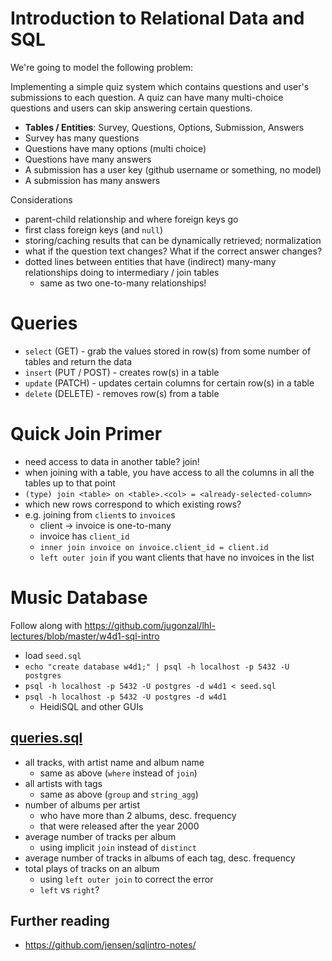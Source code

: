 # Introduction to Relational Data and SQL

We're going to model the following problem:

Implementing a simple quiz system which contains questions and user's submissions to each question. A quiz can have many multi-choice questions and users can skip answering certain questions.

* **Tables / Entities**: Survey, Questions, Options, Submission, Answers
* Survey has many questions
* Questions have many options (multi choice)
* Questions have many answers
* A submission has a user key (github username or something, no model)
* A submission has many answers

Considerations

* parent-child relationship and where foreign keys go
* first class foreign keys (and `null`)
* storing/caching results that can be dynamically retrieved; normalization
* what if the question text changes? What if the correct answer changes?
* dotted lines between entities that have (indirect) many-many relationships doing to intermediary / join tables
  * same as two one-to-many relationships!

# Queries

* `select` (GET) - grab the values stored in row(s) from some number of tables and return the data
* `insert` (PUT / POST) - creates row(s) in a table
* `update` (PATCH) - updates certain columns for certain row(s) in a table
* `delete` (DELETE) - removes row(s) from a table

# Quick Join Primer

* need access to data in another table? join!
* when joining with a table, you have access to all the columns in all the tables up to that point
* `(type) join <table> on <table>.<col> = <already-selected-column>`
* which new rows correspond to which existing rows?
* e.g. joining from `client`s to `invoice`s
  * client -> invoice is one-to-many
  * invoice has `client_id`
  * `inner join invoice on invoice.client_id = client.id`
  * `left outer join` if you want clients that have no invoices in the list

# Music Database

Follow along with https://github.com/jugonzal/lhl-lectures/blob/master/w4d1-sql-intro

* load `seed.sql`
* `echo "create database w4d1;" | psql -h localhost -p 5432 -U postgres`
* `psql -h localhost -p 5432 -U postgres -d w4d1 < seed.sql`
* `psql -h localhost -p 5432 -U postgres -d w4d1`
  * HeidiSQL and other GUIs

## [queries.sql](https://raw.githubusercontent.com/jugonzal/lhl-lectures/master/w4d1-sql-intro/queries.sql)

* all tracks, with artist name and album name
  * same as above (`where` instead of `join`)
* all artists with tags
  * same as above (`group` and `string_agg`)
* number of albums per artist
  * who have more than 2 albums, desc. frequency
  * that were released after the year 2000
* average number of tracks per album
  * using implicit `join` instead of `distinct`
* average number of tracks in albums of each tag, desc. frequency
* total plays of tracks on an album
  * using `left outer join` to correct the error
  * `left` vs `right`?

## Further reading

* https://github.com/jensen/sqlintro-notes/
